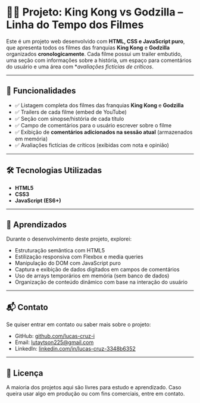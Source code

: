 # 🦍🦖 Projeto: King Kong vs Godzilla – Linha do Tempo dos Filmes

Este é um projeto web desenvolvido com **HTML, CSS e JavaScript puro**, que apresenta todos os filmes das franquias **King Kong** e **Godzilla** organizados **cronologicamente**. Cada filme possui um trailer embutido, uma seção com informações sobre a história, um espaço para comentários do usuário e uma área com **avaliações fictícias de críticos*.

---

## 📁 Funcionalidades

- ✅ Listagem completa dos filmes das franquias **King Kong** e **Godzilla**
- ✅ Trailers de cada filme (embed de YouTube)
- ✅ Seção com sinopse/história de cada título
- ✅ Campo de comentários para o usuário escrever sobre o filme
- ✅ Exibição de **comentários adicionados na sessão atual** (armazenados em memória)
- ✅ Avaliações fictícias de críticos (exibidas com nota e opinião)

---

## 🛠️ Tecnologias Utilizadas

- **HTML5**
- **CSS3**
- **JavaScript (ES6+)**

---

## 🧠 Aprendizados

Durante o desenvolvimento deste projeto, explorei:

- Estruturação semântica com HTML5
- Estilização responsiva com Flexbox e media queries
- Manipulação do DOM com JavaScript puro
- Captura e exibição de dados digitados em campos de comentários
- Uso de arrays temporários em memória (sem banco de dados)
- Organização de conteúdo dinâmico com base na interação do usuário

---

## 📬 Contato

Se quiser entrar em contato ou saber mais sobre o projeto:

- GitHub: [github.com/lucas-cruz-i](https://github.com/lucas-cruz-i)
- Email: lutaytson225@gmail.com
- LinkedIn: [linkedin.com/in/lucas-cruz-3348b6352](https://www.linkedin.com/in/lucas-cruz-3348b6352/?originalSubdomain=br)

---

## 📄 Licença

A maioria dos projetos aqui são livres para estudo e aprendizado. Caso queira usar algo em produção ou com fins comerciais, entre em contato.
